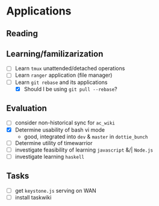 # Applications

## Reading

## Learning/familizarization
- [ ] Learn `tmux` unattended/detached operations
- [ ] Learn `ranger` application (file manager)
- [ ] Learn `git rebase` and its applications
  - [X] Should I be using `git pull --rebase`?

## Evaluation
- [ ] consider non-historical sync for `ac_wiki`
- [X] Determine usability of bash vi mode
  - good, integrated into `dev` & `master` in `dottie_bunch`
- [ ] Determine utility of timewarrior
- [ ] investigate feasibility of learning `javascript` &/| `Node.js`
- [ ] investigate learning `haskell`

## Tasks
- [ ] get `keystone.js` serving on WAN
- [ ] install taskwiki
